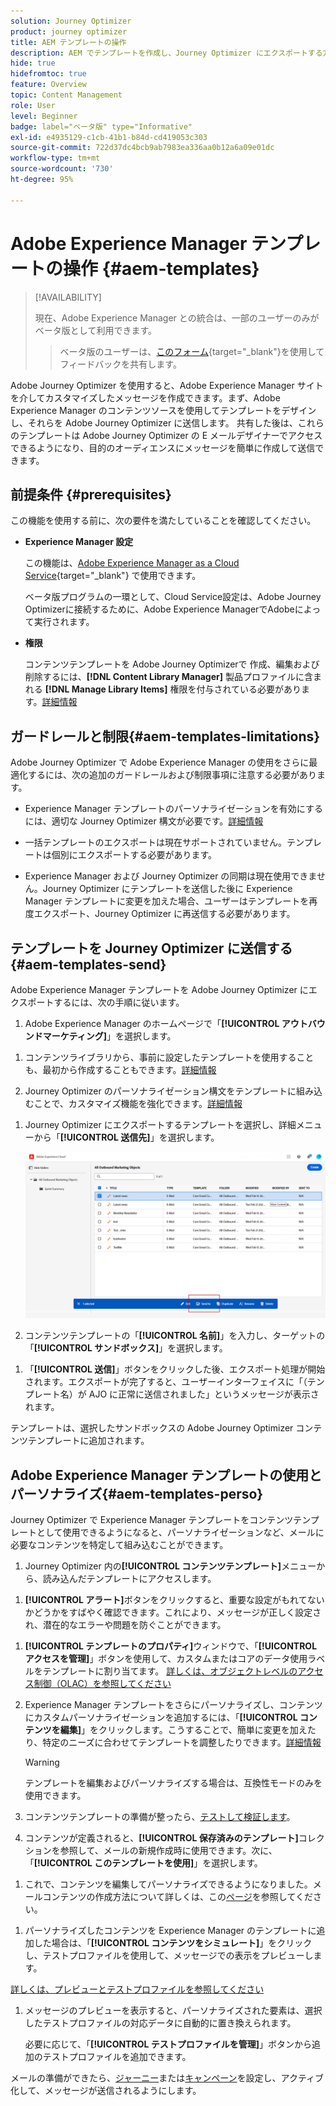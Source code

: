 ```yaml
---
solution: Journey Optimizer
product: journey optimizer
title: AEM テンプレートの操作
description: AEM でテンプレートを作成し、Journey Optimizer にエクスポートする方法を説明します。
hide: true
hidefromtoc: true
feature: Overview
topic: Content Management
role: User
level: Beginner
badge: label="ベータ版" type="Informative"
exl-id: e4935129-c1cb-41b1-b84d-cd419053c303
source-git-commit: 722d37dc4bcb9ab7983ea336aa0b12a6a09e01dc
workflow-type: tm+mt
source-wordcount: '730'
ht-degree: 95%

---
```


# Adobe Experience Manager テンプレートの操作 {#aem-templates}

>[!AVAILABILITY]
>
>現在、Adobe Experience Manager との統合は、一部のユーザーのみがベータ版として利用できます。
>> ベータ版のユーザーは、[このフォーム](https://forms.office.com/pages/responsepage.aspx?id=Wht7-jR7h0OUrtLBeN7O4Wf0cbVTQ3tCpW_unE-w8-JUN1FaNlAzNkhPSUdaSkJXVFRCNTRJNVRFSy4u){target="_blank"}を使用してフィードバックを共有します。

Adobe Journey Optimizer を使用すると、Adobe Experience Manager サイトを介してカスタマイズしたメッセージを作成できます。まず、Adobe Experience Manager のコンテンツソースを使用してテンプレートをデザインし、それらを Adobe Journey Optimizer に送信します。 共有した後は、これらのテンプレートは Adobe Journey Optimizer の E メールデザイナーでアクセスできるようになり、目的のオーディエンスにメッセージを簡単に作成して送信できます。

## 前提条件 {#prerequisites}

この機能を使用する前に、次の要件を満たしていることを確認してください。

* **Experience Manager 設定**

  この機能は、[Adobe Experience Manager as a Cloud Service](https://experienceleague.adobe.com/docs/experience-manager-cloud-service/content/overview/introduction.html?lang=ja){target="_blank"} で使用できます。

  ベータ版プログラムの一環として、Cloud Service設定は、Adobe Journey Optimizerに接続するために、Adobe Experience ManagerでAdobeによって実行されます。

* **権限**

  コンテンツテンプレートを Adobe Journey Optimizerで 作成、編集および削除するには、**[!DNL Content Library Manager]** 製品プロファイルに含まれる **[!DNL Manage Library Items]** 権限を付与されている必要があります。[詳細情報](../administration/ootb-product-profiles.md#content-library-manager)

## ガードレールと制限{#aem-templates-limitations}

Adobe Journey Optimizer で Adobe Experience Manager の使用をさらに最適化するには、次の追加のガードレールおよび制限事項に注意する必要があります。

* Experience Manager テンプレートのパーソナライゼーションを有効にするには、適切な Journey Optimizer 構文が必要です。[詳細情報](../personalization/personalization-syntax.md)

* 一括テンプレートのエクスポートは現在サポートされていません。テンプレートは個別にエクスポートする必要があります。

* Experience Manager および Journey Optimizer の同期は現在使用できません。Journey Optimizer にテンプレートを送信した後に Experience Manager テンプレートに変更を加えた場合、ユーザーはテンプレートを再度エクスポート、Journey Optimizer に再送信する必要があります。

## テンプレートを Journey Optimizer に送信する{#aem-templates-send}

Adobe Experience Manager テンプレートを Adobe Journey Optimizer にエクスポートするには、次の手順に従います。

1. Adobe Experience Manager のホームページで「**[!UICONTROL アウトバウンドマーケティング]**」を選択します。

<!--
    ![](assets/aem-outbound-menu.png)
-->

1. コンテンツライブラリから、事前に設定したテンプレートを使用することも、最初から作成することもできます。[詳細情報](https://experienceleague.adobe.com/docs/experience-manager-65/authoring/authoring/managing-pages.html?lang=ja#creating-a-new-page)

1. Journey Optimizer のパーソナライゼーション構文をテンプレートに組み込むことで、カスタマイズ機能を強化できます。[詳細情報](../personalization/personalization-syntax.md)

<!--
    ![](assets/aem_ajo_4.png)
-->

1. Journey Optimizer にエクスポートするテンプレートを選択し、詳細メニューから「**[!UICONTROL 送信先]**」を選択します。

   ![](assets/aem-advanced-menu.png)

1. コンテンツテンプレートの「**[!UICONTROL 名前]**」を入力し、ターゲットの「**[!UICONTROL サンドボックス]**」を選択します。

<!--
   ![](assets/aem-send-template-settings.png)
-->

1. 「**[!UICONTROL 送信]**」ボタンをクリックした後、エクスポート処理が開始されます。エクスポートが完了すると、ユーザーインターフェイスに「（テンプレート名）が AJO に正常に送信されました」というメッセージが表示されます。

テンプレートは、選択したサンドボックスの Adobe Journey Optimizer コンテンツテンプレートに追加されます。

## Adobe Experience Manager テンプレートの使用とパーソナライズ{#aem-templates-perso}

Journey Optimizer で Experience Manager テンプレートをコンテンツテンプレートとして使用できるようになると、パーソナライゼーションなど、メールに必要なコンテンツを特定して組み込むことができます。

1. Journey Optimizer 内の&#x200B;**[!UICONTROL コンテンツテンプレート]**&#x200B;メニューから、読み込んだテンプレートにアクセスします。

<!--
    ![](assets/aem_ajo_1.png)
-->

1. **[!UICONTROL アラート]**&#x200B;ボタンをクリックすると、重要な設定がもれてないかどうかをすばやく確認できます。これにより、メッセージが正しく設定され、潜在的なエラーや問題を防ぐことができます。

<!--
    ![](assets/aem_ajo_2.png)
-->

1. **[!UICONTROL テンプレートのプロパティ]**&#x200B;ウィンドウで、「**[!UICONTROL アクセスを管理]**」ボタンを使用して、カスタムまたはコアのデータ使用ラベルをテンプレートに割り当てます。 [詳しくは、オブジェクトレベルのアクセス制御（OLAC）を参照してください](../administration/object-based-access.md)

1. Experience Manager テンプレートをさらにパーソナライズし、コンテンツにカスタムパーソナライゼーションを追加するには、「**[!UICONTROL コンテンツを編集]**」をクリックします。こうすることで、簡単に変更を加えたり、特定のニーズに合わせてテンプレートを調整したりできます。[詳細情報](../email/get-started-email-design.md)

   >[!WARNING]
   >
   > テンプレートを編集およびパーソナライズする場合は、互換性モードのみを使用できます。

1. コンテンツテンプレートの準備が整ったら、[テストして検証します](../content-management/content-templates.md#test-template)。

1. コンテンツが定義されると、**[!UICONTROL 保存済みのテンプレート]**&#x200B;コレクションを参照して、メールの新規作成時に使用できます。次に、「**[!UICONTROL このテンプレートを使用]**」を選択します。

<!--
    ![](assets/aem_ajo_3.png)
-->

1. これで、コンテンツを編集してパーソナライズできるようになりました。メールコンテンツの作成方法について詳しくは、この[ページ](../email/content-from-scratch.md)を参照してください。

<!--
    ![](assets/aem_ajo_5.png)
-->

1. パーソナライズしたコンテンツを Experience Manager のテンプレートに追加した場合は、「**[!UICONTROL コンテンツをシミュレート]**」をクリックし、テストプロファイルを使用して、メッセージでの表示をプレビューします。

[詳しくは、プレビューとテストプロファイルを参照してください](../content-management/preview-test.md)

<!--
    ![](assets/aem_ajo_6.png)
-->

1. メッセージのプレビューを表示すると、パーソナライズされた要素は、選択したテストプロファイルの対応データに自動的に置き換えられます。

   必要に応じて、「**[!UICONTROL テストプロファイルを管理]**」ボタンから追加のテストプロファイルを追加できます。

<!--
    ![](assets/aem_ajo_7.png)
-->

メールの準備ができたら、[ジャーニー](../building-journeys/journey-gs.md)または[キャンペーン](../campaigns/create-campaign.md)を設定し、アクティブ化して、メッセージが送信されるようにします。
